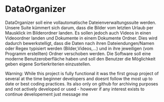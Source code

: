 # DataOrganizer

DataOrganizer soll eine vollautomatische Dateienverwaltungssuite werden.
Unsere Suite kümmert sich darum, dass die Bilder vom letzten Urlaub per
Mausklick im Bilderordner landen. Es sollen jedoch auch Videos in einen
Videoordner landen und Dokumente in einem Dokumente Ordner.
Dies wird dadurch bewerkstelligt, dass die Daten nach ihren Dateiendungen/Namen oder Regex
typisiert werden (Bilder,Videos,…) und in ihre jeweiligen (vom Programm
erstellten) Ordner verschoben werden.
Die Software soll eine moderne Benutzeroberfläche haben und soll den Benutzer
die Möglichkeit geben eigene Sortierkriterien einzustellen.

Warning: While this project is fully functional it was the first group project of several at the time beginner developers and doesnt follow the most up to date or best coding practices. Its also only on github for archiving purposes and not actively developed or used - however if any interest exists to continue developement just message me
